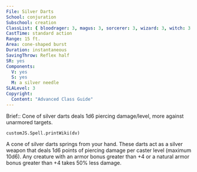 ```yaml
---
File: Silver Darts
School: conjuration
Subschool: creation
ClassList: { bloodrager: 3, magus: 3, sorcerer: 3, wizard: 3, witch: 3 }
CastTime: standard action
Range: 15 ft.
Area: cone-shaped burst
Duration: instantaneous
SavingThrow: Reflex half
SR: yes
Components:
  V: yes
  S: yes
  M: a silver needle
SLALevel: 3
Copyright:
  Content: "Advanced Class Guide"
---
```

Brief:: Cone of silver darts deals 1d6 piercing damage/level, more against unarmored targets.

```dataviewjs
customJS.Spell.printWiki(dv)
```

A cone of silver darts springs from your hand. These darts act as a silver weapon that deals 1d6 points of piercing damage per caster level (maximum 10d6). Any creature with an armor bonus greater than +4 or a natural armor bonus greater than +4 takes 50% less damage.
